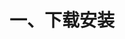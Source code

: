 <!--
 * @Description: docker 使用手册
 * @Version: 1.0
 * @Autor: x-one
 * @Date: 2020-11-27 11:25:26
 * @LastEditors: x-one
 * @LastEditTime: 2020-11-27 11:26:09
-->

# 一、下载安装

